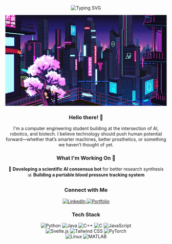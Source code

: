 <!-- Animated Heading -->
<p align="center">
  <img src="https://readme-typing-svg.demolab.com?font=Fira+Code&size=30&pause=1000&color=FFA500&center=true&vCenter=true&width=600&lines=Welcome+to+My+Profile;Systems+Architect;Computational+Engineer; Biotech+Integrator" alt="Typing SVG" pause=500 duration=100 />
</p>

<!-- Banner GIF -->
<p align="center">
  <img 
    src="hero.gif" 
    alt="Banner GIF" 
    width="800"
  />
</p>

<h3 align="center">Hello there! 👋</h3>
<p align="center">
I'm a computer engineering student building at the intersection of AI, robotics, and biotech.  
I believe technology should push human potential forward—whether that’s smarter machines, better prosthetics, or something we haven’t thought of yet.
</p>

<h3 align="center">What I'm Working On 🚀</h3>
<p align="center">
  🧠 <b>Developing a scientific AI consensus bot</b> for better research synthesis <br>
  📊 <b>Building a portable blood pressure tracking system</b>  
</p>


<!-- Social Media Links -->
<h3 align="center">Connect with Me</h3>
<p align="center">
  <!-- LinkedIn -->
  <a href="https://www.linkedin.com/in/yassin-lahrime" target="_blank">
    <img src="https://img.shields.io/badge/LinkedIn-%230077B5.svg?&style=for-the-badge&logo=linkedin&logoColor=white" alt="LinkedIn"/>
  </a>
  <!-- Portfolio -->
  <a href="https://yassinlahrime.com" target="_blank">
    <img src="https://img.shields.io/badge/Portfolio-%23000000.svg?&style=for-the-badge&logo=firefox&logoColor=white" alt="Portfolio"/>
  </a>
</p>


<!-- Tech Stack -->
<h3 align="center">Tech Stack</h3>
<p align="center">
  <!-- Programming Languages -->
  <img src="https://img.shields.io/badge/-Python-3776AB?style=for-the-badge&logo=python&logoColor=white" alt="Python" style="display:inline-block;"/>
  <img src="https://img.shields.io/badge/-Java-007396?style=for-the-badge&logo=java&logoColor=white" alt="Java" style="display:inline-block;"/>
  <img src="https://img.shields.io/badge/-C++-00599C?style=for-the-badge&logo=c%2B%2B&logoColor=white" alt="C++" style="display:inline-block;"/>
  <img src="https://img.shields.io/badge/-C-00599C?style=for-the-badge&logo=c&logoColor=white" alt="C" style="display:inline-block;"/>
  <img src="https://img.shields.io/badge/-JavaScript-F7DF1E?style=for-the-badge&logo=javascript&logoColor=black" alt="JavaScript" style="display:inline-block;"/>

  <br>

  <!-- Frameworks & Libraries -->
  <img src="https://img.shields.io/badge/-Svelte-FF3E00?style=for-the-badge&logo=svelte&logoColor=white" alt="Svelte.js" style="display:inline-block;"/>
  <img src="https://img.shields.io/badge/-Tailwind%20CSS-06B6D4?style=for-the-badge&logo=tailwind-css&logoColor=white" alt="Tailwind CSS" style="display:inline-block;"/>
  <img src="https://img.shields.io/badge/-Pytorch-EE4C2C?style=for-the-badge&logo=pytorch&logoColor=white" alt="PyTorch" style="display:inline-block;"/>

  <br>

  <!-- Tools & Platforms -->
  <img src="https://img.shields.io/badge/-Linux-FCC624?style=for-the-badge&logo=linux&logoColor=black" alt="Linux" style="display:inline-block;"/>
  <img src="https://img.shields.io/badge/-MATLAB-0076A8?style=for-the-badge&logo=mathworks&logoColor=white" alt="MATLAB" style="display:inline-block;"/>
</p>

